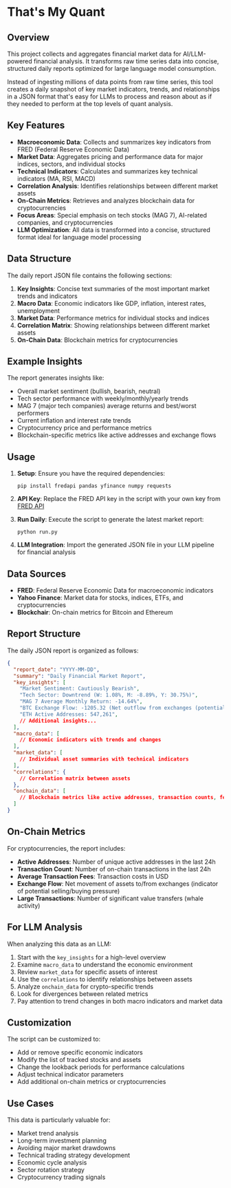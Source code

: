 # That's My Quant

## Overview

This project collects and aggregates financial market data for AI/LLM-powered financial analysis. It transforms raw time series data into concise, structured daily reports optimized for large language model consumption.

Instead of ingesting millions of data points from raw time series, this tool creates a daily snapshot of key market indicators, trends, and relationships in a JSON format that's easy for LLMs to process and reason about as if they needed to perform at the top levels of quant analysis.

## Key Features

- **Macroeconomic Data**: Collects and summarizes key indicators from FRED (Federal Reserve Economic Data)
- **Market Data**: Aggregates pricing and performance data for major indices, sectors, and individual stocks
- **Technical Indicators**: Calculates and summarizes key technical indicators (MA, RSI, MACD)
- **Correlation Analysis**: Identifies relationships between different market assets
- **On-Chain Metrics**: Retrieves and analyzes blockchain data for cryptocurrencies
- **Focus Areas**: Special emphasis on tech stocks (MAG 7), AI-related companies, and cryptocurrencies
- **LLM Optimization**: All data is transformed into a concise, structured format ideal for language model processing

## Data Structure

The daily report JSON file contains the following sections:

1. **Key Insights**: Concise text summaries of the most important market trends and indicators
2. **Macro Data**: Economic indicators like GDP, inflation, interest rates, unemployment
3. **Market Data**: Performance metrics for individual stocks and indices
4. **Correlation Matrix**: Showing relationships between different market assets
5. **On-Chain Data**: Blockchain metrics for cryptocurrencies

## Example Insights

The report generates insights like:
- Overall market sentiment (bullish, bearish, neutral)
- Tech sector performance with weekly/monthly/yearly trends
- MAG 7 (major tech companies) average returns and best/worst performers
- Current inflation and interest rate trends
- Cryptocurrency price and performance metrics
- Blockchain-specific metrics like active addresses and exchange flows

## Usage

1. **Setup**: Ensure you have the required dependencies:
   ```
   pip install fredapi pandas yfinance numpy requests
   ```

2. **API Key**: Replace the FRED API key in the script with your own key from [FRED API](https://fred.stlouisfed.org/docs/api/api_key.html)

3. **Run Daily**: Execute the script to generate the latest market report:
   ```
   python run.py
   ```

4. **LLM Integration**: Import the generated JSON file in your LLM pipeline for financial analysis

## Data Sources

- **FRED**: Federal Reserve Economic Data for macroeconomic indicators
- **Yahoo Finance**: Market data for stocks, indices, ETFs, and cryptocurrencies
- **Blockchair**: On-chain metrics for Bitcoin and Ethereum

## Report Structure

The daily JSON report is organized as follows:

```json
{
  "report_date": "YYYY-MM-DD",
  "summary": "Daily Financial Market Report",
  "key_insights": [
    "Market Sentiment: Cautiously Bearish",
    "Tech Sector: Downtrend (W: 1.08%, M: -8.89%, Y: 30.75%)",
    "MAG 7 Average Monthly Return: -14.64%",
    "BTC Exchange Flow: -1205.32 (Net outflow from exchanges (potentially bullish))",
    "ETH Active Addresses: 547,261",
    // Additional insights...
  ],
  "macro_data": [
    // Economic indicators with trends and changes
  ],
  "market_data": [
    // Individual asset summaries with technical indicators
  ],
  "correlations": {
    // Correlation matrix between assets
  },
  "onchain_data": [
    // Blockchain metrics like active addresses, transaction counts, fees, etc.
  ]
}
```

## On-Chain Metrics

For cryptocurrencies, the report includes:

- **Active Addresses**: Number of unique active addresses in the last 24h
- **Transaction Count**: Number of on-chain transactions in the last 24h 
- **Average Transaction Fees**: Transaction costs in USD
- **Exchange Flow**: Net movement of assets to/from exchanges (indicator of potential selling/buying pressure)
- **Large Transactions**: Number of significant value transfers (whale activity)

## For LLM Analysis

When analyzing this data as an LLM:

1. Start with the `key_insights` for a high-level overview
2. Examine `macro_data` to understand the economic environment
3. Review `market_data` for specific assets of interest
4. Use the `correlations` to identify relationships between assets
5. Analyze `onchain_data` for crypto-specific trends
6. Look for divergences between related metrics
7. Pay attention to trend changes in both macro indicators and market data

## Customization

The script can be customized to:
- Add or remove specific economic indicators
- Modify the list of tracked stocks and assets
- Change the lookback periods for performance calculations
- Adjust technical indicator parameters
- Add additional on-chain metrics or cryptocurrencies

## Use Cases

This data is particularly valuable for:
- Market trend analysis
- Long-term investment planning
- Avoiding major market drawdowns
- Technical trading strategy development
- Economic cycle analysis
- Sector rotation strategy
- Cryptocurrency trading signals 